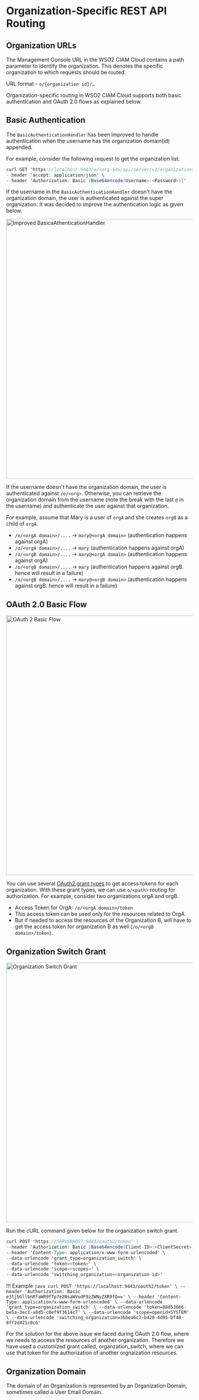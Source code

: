 # Organization-Specific REST API Routing

## Organization URLs

The Management Console URL in the WSO2 CIAM Cloud contains a path parameter to identify the organization. This denotes the specific organization to which requests should be routed.

URL format - `o/{organization id}/…`

Organization-specific routing in WSO2 CIAM Cloud supports both basic authentication and OAuth 2.0 flows as explained below.

## Basic Authentication

The `BasicAuthenticationHandler` has been improved to handle authentication when the username has the organization domain(id) appended.

For example, consider the following request to get the organization list:

``` java
curl GET 'https://localhost:9443/o/<org-id>/api/server/v1/organizations' \
--header 'accept: application/json' \
--header 'Authorization: Basic [Base64encode(Username>:<Password>)]'
```

If the username in the `BasicAuthenticationHandler` doesn't have the organization domain, the user is authenticated against the super organization.
It was decided to improve the authentication logic as given below.

<img src="../../../assets/img/references/organization-specific-rest-api-routing/improved_basicauthenticationhandler.png" alt="Improved BasicaAthenticationHandler" width="700">

If the username doesn't have the organization domain, the user is authenticated against `/o/<org>`. Otherwise, you can retrieve the organization domain from the username (note the break with the last `@` in the username) and authenticate the user against that organization.

For example, assume that Mary is a user of `orgA` and she creates `orgB` as a child of `orgA`.

-   `/o/<orgA domain>/....` -> `mary@<orgA domain>` (authentication happens against orgA)
-   `/o/<orgA domain>/....` -> `mary` (authentication happens against orgA)
-   `/o/<orgB domain>/....` -> `mary@<orgA domain>` (authentication happens against orgA)
-   `/o/<orgB domain>/....` -> `mary` (authentication happens against orgB. hence will result in a failure)
-   `/o/<orgB domain>/....` -> `mary@<orgB domain>` (authentication happens against orgB. hence will result in a failure)

## OAuth 2.0 Basic Flow 

<img src="../../../assets/img/references/organization-specific-rest-api-routing/oauth2_basic_flow.png" alt="OAuth 2 Basic Flow" width="700">

You can use several [OAuth2 grant types](https://is.docs.wso2.com/en/latest/learn/oauth-2.0-with-wso2-playground/) to get access tokens for each organization.
With these grant types, we can use `o/<path>` routing for authorization. For example, consider two organizations orgA and orgB.

-   Access Token for OrgA: `/o/<orgA domain>/token`
-   This access token can be used only for the resources related to OrgA.
-   But if needed to access the resources of the Organization B, will have to get the access token for organization B as well (`/o/<orgB domain>/token`).

## Organization Switch Grant

<img src="../../../assets/img/references/organization-specific-rest-api-routing/organization_switch_grant.png" alt="Organization Switch Grant" width="700">

Run the cURL command given below for the organization switch grant.

``` java
curl POST 'https://SERVERHOST:9443/oauth2/token' \
--header 'Authorization: Basic [Base64encode(Client-ID>:<ClientSecret>)]' \
--header 'Content-Type: application/x-www-form-urlencoded' \
--data-urlencode 'grant_type=organization_switch' \
--data-urlencode 'token=<token>' \
--data-urlencode 'scope=<scopes>' \
--data-urlencode 'switching_organization=<organization-id>'
```

!!! Example
    ```java
    curl POST 'https://localhost:9443/oauth2/token' \
    --header 'Authorization: Basic e3tjbGllbnRfaWR9fTp7e2NsaWVudF9zZWNyZXR9fQ==' \
    --header 'Content-Type: application/x-www-form-urlencoded' \
    --data-urlencode 'grant_type=organization_switch' \
    --data-urlencode 'token=88d53666-be5a-3ec1-a8d5-c0ef9f3614c7' \
    --data-urlencode 'scope=openid+SYSTEM' \
    --data-urlencode 'switching_organization=3bbea6c7-b428-4d95-bf48-8ff2d421c0c6'
    ```

For the solution for the above issue we faced during OAuth 2.0 flow, where we needs to access the resources of another organization. Therefore we have used a customized grant called, organzation_switch, where we can use that token for the authorization of another orgnaization resources.

## Organization Domain

The domain of an Organization is represented by an Organization Domain, sometimes called a User Email Domain.
